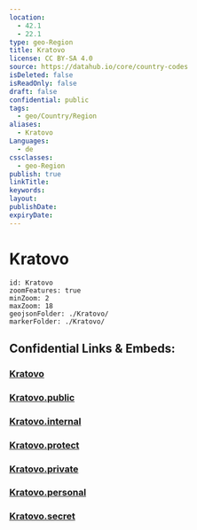 ```yaml
---
location:
  - 42.1
  - 22.1
type: geo-Region
title: Kratovo
license: CC BY-SA 4.0
source: https://datahub.io/core/country-codes
isDeleted: false
isReadOnly: false
draft: false
confidential: public
tags:
  - geo/Country/Region
aliases:
  - Kratovo
Languages:
  - de
cssclasses:
  - geo-Region
publish: true
linkTitle:
keywords:
layout:
publishDate:
expiryDate:
---
```


# Kratovo

```leaflet
id: Kratovo
zoomFeatures: true 
minZoom: 2 
maxZoom: 18
geojsonFolder: ./Kratovo/
markerFolder: ./Kratovo/
```


## Confidential Links & Embeds: 

### [Kratovo](/_Standards/Earth/Continent/Europe/Europe~South/Macedonia~North/Municipalities~Macedonia/Kratovo.md) 

### [Kratovo.public](/_public/Earth/Continent/Europe/Europe~South/Macedonia~North/Municipalities~Macedonia/Kratovo.public.md) 

### [Kratovo.internal](/_internal/Earth/Continent/Europe/Europe~South/Macedonia~North/Municipalities~Macedonia/Kratovo.internal.md) 

### [Kratovo.protect](/_protect/Earth/Continent/Europe/Europe~South/Macedonia~North/Municipalities~Macedonia/Kratovo.protect.md) 

### [Kratovo.private](/_private/Earth/Continent/Europe/Europe~South/Macedonia~North/Municipalities~Macedonia/Kratovo.private.md) 

### [Kratovo.personal](/_personal/Earth/Continent/Europe/Europe~South/Macedonia~North/Municipalities~Macedonia/Kratovo.personal.md) 

### [Kratovo.secret](/_secret/Earth/Continent/Europe/Europe~South/Macedonia~North/Municipalities~Macedonia/Kratovo.secret.md)

